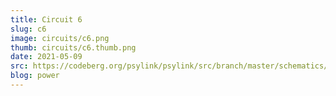 ```yaml
---
title: Circuit 6
slug: c6
image: circuits/c6.png
thumb: circuits/c6.thumb.png
date: 2021-05-09
src: https://codeberg.org/psylink/psylink/src/branch/master/schematics/circuit6.sch
blog: power
---
```

